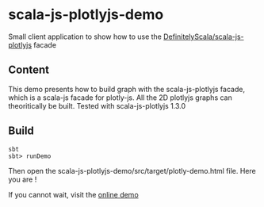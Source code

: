 # scala-js-plotlyjs-demo
Small client application to show how to use the [DefinitelyScala/scala-js-plotlyjs](https://github.com/DefinitelyScala/scala-js-plotlyjs) facade

## Content
This demo presents how to build graph with the scala-js-plotlyjs facade, which is a scala-js facade for plotly-js.
All the 2D plotlyjs graphs can theoritically be built.
Tested with scala-js-plotlyjs 1.3.0


## Build
```sbtshell
sbt
sbt> runDemo
```

Then open the scala-js-plotlyjs-demo/src/target/plotly-demo.html file. Here you are !

If you cannot wait, visit the [online demo](https://plotly-demo.openmole.org/plotly-demo.html) 
